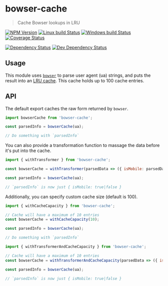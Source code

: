 # bowser-cache
> Cache Bowser lookups in LRU

[![NPM Version][npm-image]][npm-url]
[![Linux build Status][travis-image]][travis-url]
[![Windows build Status][appveyor-image]][appveyor-url]
[![Coverage Status][coveralls-image]][coveralls-url]

[![Dependency Status][david-image]][david-url]
[![Dev Dependency Status][david-dev-image]][david-dev-url]

## Usage

This module uses [`bowser`][bowser-url] to parse user agent (ua) strings, and puts the result into an [LRU cache][lru-cache-url]. This
cache holds up to 100 cache entries.

## API

The default export caches the raw form returned by `bowser`.

```js
import bowserCache from 'bowser-cache';

const parsedInfo = bowserCache(ua);

// Do something with `parsedInfo`
```

You can also provide a transformation function to massage the data before it's put into the cache.

```js
import { withTransformer } from 'bowser-cache';

const bowserCache = withTransformer(parsedData => ({ isMobile: parsedData.mobile }));

const parsedInfo = bowserCache(ua);

// `parsedInfo` is now just { isMobile: true|false }
```

Additionally, you can specify custom cache size (default is 100).

```js
import { withCacheCapacity } from 'bowser-cache';

// Cache will have a maximum of 10 entries
const bowserCache = withCacheCapacity(10);

const parsedInfo = bowserCache(ua);

// Do something with `parsedInfo`
```

```js
import { withTransformerAndCacheCapacity } from 'bowser-cache';

// Cache will have a maximum of 10 entries
const bowserCache = withTransformerAndCacheCapacity(parsedData => ({ isMobile: parsedData.mobile }), 10);

const parsedInfo = bowserCache(ua);

// `parsedInfo` is now just { isMobile: true|false }
```


[travis-url]: https://travis-ci.org/SimenB/bowser-cache
[travis-image]: https://img.shields.io/travis/SimenB/bowser-cache.svg
[appveyor-url]: https://ci.appveyor.com/project/SimenB/bowser-cache/branch/master
[appveyor-image]: https://ci.appveyor.com/api/projects/status/8dlh93ku3cn7hckp/branch/master?svg=true
[coveralls-url]: https://coveralls.io/github/SimenB/bowser-cache
[coveralls-image]: https://img.shields.io/coveralls/SimenB/bowser-cache.svg
[npm-url]: https://npmjs.org/package/bowser-cache
[npm-image]: https://img.shields.io/npm/v/bowser-cache.svg
[david-url]: https://david-dm.org/SimenB/bowser-cache
[david-image]: https://img.shields.io/david/SimenB/bowser-cache.svg
[david-dev-url]: https://david-dm.org/SimenB/bowser-cache?type=dev
[david-dev-image]: https://img.shields.io/david/dev/SimenB/bowser-cache.svg
[bowser-url]: https://github.com/ded/bowser
[lru-cache-url]: https://github.com/isaacs/node-lru-cache
